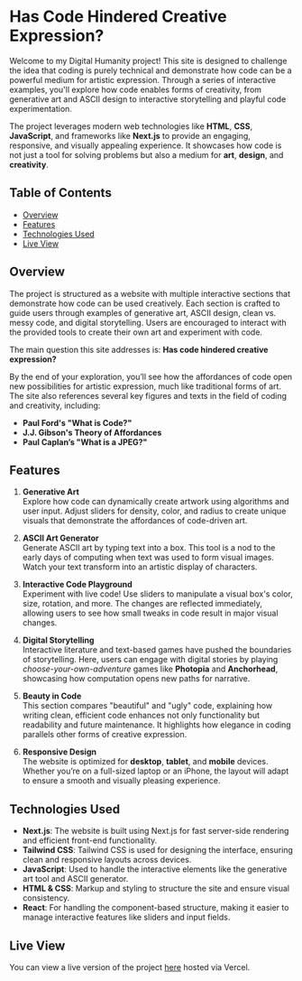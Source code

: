 # Has Code Hindered Creative Expression?

Welcome to my Digital Humanity project! This site is designed to challenge the idea that coding is purely technical and demonstrate how code can be a powerful medium for artistic expression. Through a series of interactive examples, you'll explore how code enables forms of creativity, from generative art and ASCII design to interactive storytelling and playful code experimentation.

The project leverages modern web technologies like **HTML**, **CSS**, **JavaScript**, and frameworks like **Next.js** to provide an engaging, responsive, and visually appealing experience. It showcases how code is not just a tool for solving problems but also a medium for **art**, **design**, and **creativity**.

## Table of Contents
- [Overview](#overview)
- [Features](#features)
- [Technologies Used](#technologies-used)
- [Live View](#live-view)

## Overview

The project is structured as a website with multiple interactive sections that demonstrate how code can be used creatively. Each section is crafted to guide users through examples of generative art, ASCII design, clean vs. messy code, and digital storytelling. Users are encouraged to interact with the provided tools to create their own art and experiment with code.

The main question this site addresses is: **Has code hindered creative expression?**

By the end of your exploration, you’ll see how the affordances of code open new possibilities for artistic expression, much like traditional forms of art. The site also references several key figures and texts in the field of coding and creativity, including:
- **Paul Ford's "What is Code?"**
- **J.J. Gibson's Theory of Affordances**
- **Paul Caplan’s "What is a JPEG?"**

## Features

1. **Generative Art**  
   Explore how code can dynamically create artwork using algorithms and user input. Adjust sliders for density, color, and radius to create unique visuals that demonstrate the affordances of code-driven art.

2. **ASCII Art Generator**  
   Generate ASCII art by typing text into a box. This tool is a nod to the early days of computing when text was used to form visual images. Watch your text transform into an artistic display of characters.

3. **Interactive Code Playground**  
   Experiment with live code! Use sliders to manipulate a visual box's color, size, rotation, and more. The changes are reflected immediately, allowing users to see how small tweaks in code result in major visual changes.

4. **Digital Storytelling**  
   Interactive literature and text-based games have pushed the boundaries of storytelling. Here, users can engage with digital stories by playing *choose-your-own-adventure* games like **Photopia** and **Anchorhead**, showcasing how computation opens new paths for narrative.

5. **Beauty in Code**  
   This section compares "beautiful" and "ugly" code, explaining how writing clean, efficient code enhances not only functionality but readability and future maintenance. It highlights how elegance in coding parallels other forms of creative expression.

6. **Responsive Design**  
   The website is optimized for **desktop**, **tablet**, and **mobile** devices. Whether you’re on a full-sized laptop or an iPhone, the layout will adapt to ensure a smooth and visually pleasing experience.

## Technologies Used

- **Next.js**: The website is built using Next.js for fast server-side rendering and efficient front-end functionality.
- **Tailwind CSS**: Tailwind CSS is used for designing the interface, ensuring clean and responsive layouts across devices.
- **JavaScript**: Used to handle the interactive elements like the generative art tool and ASCII generator.
- **HTML & CSS**: Markup and styling to structure the site and ensure visual consistency.
- **React**: For handling the component-based structure, making it easier to manage interactive features like sliders and input fields.

## Live View

You can view a live version of the project [here](https://has-code-hindered-creative-expression.vercel.app/) hosted via Vercel.
